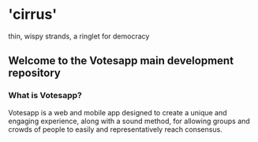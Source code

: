 # 'cirrus'
 thin, wispy strands, a ringlet for democracy
 
## Welcome to the Votesapp main development repository
 
### What is Votesapp?
 
Votesapp is a web and mobile app designed to create a unique and engaging experience, along with a sound method, for allowing groups and crowds of people to easily and representatively reach consensus.

